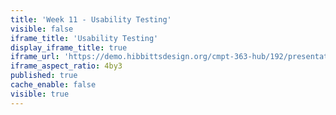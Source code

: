 ```yaml
---
title: 'Week 11 - Usability Testing'
visible: false
iframe_title: 'Usability Testing'
display_iframe_title: true
iframe_url: 'https://demo.hibbittsdesign.org/cmpt-363-hub/192/presentations/placeholder-slide'
iframe_aspect_ratio: 4by3
published: true
cache_enable: false
visible: true
---
```

